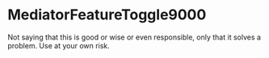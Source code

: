 # MediatorFeatureToggle9000

Not saying that this is good or wise or even responsible, only that it solves a problem.  Use at your own risk.

